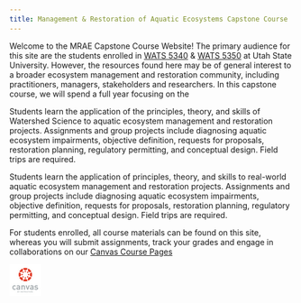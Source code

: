 ```yaml
---
title: Management & Restoration of Aquatic Ecosystems Capstone Course
---
```


<link rel="shortcut icon" type="image/x-icon" href="favicon.ico">


Welcome to the MRAE Capstone Course Website! The primary audience for this site are the students enrolled in [WATS 5340](http://catalog.usu.edu/preview_course_nopop.php?catoid=12&coid=137186) & [WATS 5350](http://catalog.usu.edu/preview_course_nopop.php?catoid=12&coid=137187) at Utah State University. However, the resources found here may be of general interest to a broader ecosystem management and restoration community, including practitioners, managers, stakeholders and researchers. In this capstone course, we will spend a full year focusing on the 

Students learn the application of the principles, theory, and skills of Watershed Science to aquatic ecosystem management and restoration projects. Assignments and group projects include diagnosing aquatic ecosystem impairments, objective definition, requests for proposals, restoration planning, regulatory permitting, and conceptual design. Field trips are required.

Students learn the application of principles, theory, and skills to real-world aquatic ecosystem management and restoration projects. Assignments and group projects include diagnosing aquatic ecosystem impairments, objective definition, requests for proposals, restoration planning, regulatory permitting, and conceptual design. Field trips are required.

For students enrolled, all course materials can be found on this site, whereas you will submit assignments, track your grades and engage in collaborations on our [Canvas Course Pages](https://usu.instructure.com/courses/468472)

[![canvas_logo](assets/Images/canvas_logo.png)](https://usu.instructure.com/courses/468472)


